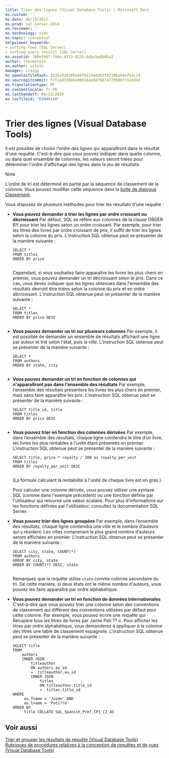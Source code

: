 ```yaml
---
title: Trier des lignes (Visual Database Tools) | Microsoft Docs
ms.custom: ''
ms.date: 06/13/2017
ms.prod: sql-server-2014
ms.reviewer: ''
ms.technology: ssms
ms.topic: conceptual
helpviewer_keywords:
- sorting rows [SQL Server]
- sorting query results [SQL Server]
ms.assetid: 780ef467-f96e-4373-8235-6dacbedb05a2
author: stevestein
ms.author: sstein
manager: craigg
ms.openlocfilehash: 3235c9a9305e4476214add63f8710ba9de7b4c19
ms.sourcegitcommit: f7fced330b64d6616aeb8766747295807c92dd41
ms.translationtype: MT
ms.contentlocale: fr-FR
ms.lasthandoff: 04/23/2019
ms.locfileid: "63049148"
---
```

# <a name="sort-rows-visual-database-tools"></a>Trier des lignes (Visual Database Tools)
  Il est possible de choisir l'ordre des lignes qui apparaîtront dans le résultat d'une requête. C'est-à-dire que vous pouvez indiquer dans quelle colonne, ou dans quel ensemble de colonnes, les valeurs seront triées pour déterminer l'ordre d'affichage des lignes dans le jeu de résultats.  
  
> [!NOTE]  
>  L'ordre de tri est déterminé en partie par la séquence de classement de la colonne. Vous pouvez modifier cette séquence dans la [boîte de dialogue Classement](visual-database-tools.md).  
  
 Vous disposez de plusieurs méthodes pour trier les résultats d'une requête :  
  
-   **Vous pouvez demander à trier les lignes par ordre croissant ou décroissant** Par défaut, SQL se réfère aux colonnes de la clause ORDER BY pour trier les lignes selon un ordre croissant. Par exemple, pour trier les titres des livres par ordre croissant de prix, il suffit de trier les lignes selon la colonne du prix. L'instruction SQL obtenue peut se présenter de la manière suivante :  
  
    ```  
    SELECT *  
    FROM titles  
    ORDER BY price  
  
    ```  
  
     Cependant, si vous souhaitez faire apparaître les livres les plus chers en premier, vous pouvez demander un tri décroissant selon le prix. Dans ce cas, vous devez indiquer que les lignes obtenues dans l'ensemble des résultats devront être triées selon la colonne du prix et en ordre décroissant. L'instruction SQL obtenue peut se présenter de la manière suivante :  
  
    ```  
    SELECT *  
    FROM titles  
    ORDER BY price DESC  
  
    ```  
  
-   **Vous pouvez demander un tri sur plusieurs colonnes** Par exemple, il est possible de demander un ensemble de résultats affichant une ligne par auteur et trié selon l'état, puis la ville. L'instruction SQL obtenue peut se présenter de la manière suivante :  
  
    ```  
    SELECT *  
    FROM authors   
    ORDER BY state, city  
  
    ```  
  
-   **Vous pouvez demander un tri en fonction de colonnes qui n'apparaîtront pas dans l'ensemble des résultats** Par exemple, l'ensemble des résultats présentera les livres les plus chers en premier, mais sans faire apparaître les prix. L'instruction SQL obtenue peut se présenter de la manière suivante :  
  
    ```  
    SELECT title_id, title  
    FROM titles  
    ORDER BY price DESC  
  
    ```  
  
-   **Vous pouvez trier en fonction des colonnes dérivées** Par exemple, dans l’ensemble des résultats, chaque ligne contiendra le titre d’un livre, les livres les plus rentables à l’unité étant présentés en premier. L'instruction SQL obtenue peut se présenter de la manière suivante :  
  
    ```  
    SELECT title, price * royalty / 100 as royalty_per_unit  
    FROM titles  
    ORDER BY royalty_per_unit DESC  
  
    ```  
  
     (La formule calculant la rentabilité à l'unité de chaque livre est en gras.)  
  
     Pour calculer une colonne dérivée, vous pouvez utiliser une syntaxe SQL (comme dans l'exemple précédent) ou une fonction définie par l'utilisateur qui retourne une valeur scalaire. Pour plus d'informations sur les fonctions définies par l'utilisateur, consultez la documentation SQL Server.  
  
-   **Vous pouvez trier des lignes groupées** Par exemple, dans l’ensemble des résultats, chaque ligne contiendra une ville et le nombre d’auteurs qui y résident. Les villes comprenant le plus grand nombre d’auteurs seront affichées en premier. L'instruction SQL obtenue peut se présenter de la manière suivante :  
  
    ```  
    SELECT city, state, COUNT(*)  
    FROM authors  
    GROUP BY city, state  
    ORDER BY COUNT(*) DESC, state  
  
    ```  
  
     Remarquez que la requête utilise `state` comme colonne secondaire du tri. De cette manière, si deux états ont le même nombre d'auteurs, vous pouvez les faire apparaître par ordre alphabétique.  
  
-   **Vous pouvez demander un tri en fonction de données internationales** C'est-à-dire que vous pouvez trier une colonne selon des conventions de classement qui diffèrent des conventions utilisées par défaut pour cette colonne. Par exemple, vous pouvez écrire une requête qui Récupère tous les titres de livres par Jaime Pati ?? o. Pour afficher les titres par ordre alphabétique, vous demanderez à appliquer à la colonne des titres une table de classement espagnole. L'instruction SQL obtenue peut se présenter de la manière suivante :  
  
    ```  
    SELECT title  
    FROM   
        authors   
        INNER JOIN   
            titleauthor   
            ON authors.au_id   
            =  titleauthor.au_id   
            INNER JOIN  
                titles   
                ON titleauthor.title_id   
                =  titles.title_id   
    WHERE   
         au_fname = 'Jaime' AND   
         au_lname = 'Pati??o'  
    ORDER BY   
         title COLLATE SQL_Spanish_Pref_CP1_CI_AS  
    ```  
  
## <a name="see-also"></a>Voir aussi  
 [Trier et grouper les résultats de requête &#40;Visual Database Tools&#41;](sort-and-group-query-results-visual-database-tools.md)   
 [Rubriques de procédures relatives à la conception de requêtes et de vues &#40;Visual Database Tools&#41;](design-queries-and-views-how-to-topics-visual-database-tools.md)  
  
  
